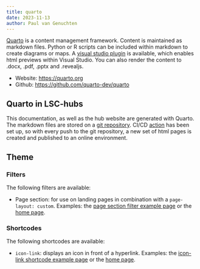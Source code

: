 ```yaml
---
title: quarto
date: 2023-11-13
author: Paul van Genuchten
---
```


[Quarto](https://quarto.org) is a content management framework. Content is maintained as markdown files. Python or R scripts can be included within markdown to create diagrams or maps. A [visual studio plugin](https://marketplace.visualstudio.com/items?itemName=quarto.quarto) is available, which enables html previews within Visual Studio. You can also render the content to .docx, .pdf, .pptx and .revealjs.

- Website: <https://quarto.org>
- Github: <https://github.com/quarto-dev/quarto>

## Quarto in LSC-hubs

This documentation, as well as the hub website are generated with Quarto. The markdown files are stored on a [git repository](https://github.com/lsc-hubs/hub-core). CI/CD [action](https://github.com/lsc-hubs/hub-core/blob/main/.github/workflows/main.yml) has been set up, so with every push to the git repository, a new set of html pages is created and published to an online environment.

## Theme

### Filters
The following filters are available:

- Page section: for use on landing pages in combination with a `page-layout: custom`. Examples: the [page section filter example page](/filters/page-section/example.qmd) or the [home page](/index.md).

### Shortcodes
The following shortcodes are available:

- `icon-link`: displays an icon in front of a hyperlink. Examples: the [icon-link shortcode example page](/shortcodes/icon-link/example.qmd) or the [home page](/index.md).
